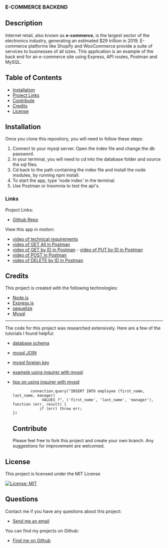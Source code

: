 ### E-COMMERCE BACKEND
  
  ## Description   
  Internet retail, also known as **e-commerce**, is the largest sector of the electronics industry, generating an estimated $29 trillion in 2019. E-commerce platforms like Shopify and WooCommerce provide a suite of services to businesses of all sizes. This application is an example of the back end for an e-commerce site using Express, API routes, Postman and MySQL.

  ## Table of Contents
  - [Installation](#installation)
  - [Project Links](#links)
  - [Contribute](#contribute)
  - [Credits](#credits)
  - [License](#license)

  ## Installation
  Once you clone this repository, you will need to follow these steps:
  1. Connect to your mysql server. Open the index file and change the db password.
  2. In your terminal, you will need to cd into the database folder and source the sql files.
  3. Cd back to the path containing the index file and install the node modules, by running npm install.
  4. To start the app, type 'node index' in the terminal.
  5. Use Postman or Insomnia to test the api's.
  
  ### Links
  Project Links:
  - [Github Repo](https://github.com/larafoster/eCommerce-Backend) 

  View this app in motion:
  - [video of technical requirements](https://drive.google.com/file/d/15lJ1Rhz8WQmxdGrDUXboCOXLwDuum7Z4/view)
  - [video of GET All in Postman](https://drive.google.com/file/d/13nL4rX-NqtMcZ2r9dLN5dq4kZQ5nW2yL/view)
  - [video of GET by ID in Postman](https://drive.google.com/file/d/1VDi5x0bbL2fDRRl0EW6_tECMOhCCCpoL/view)  - [video of PUT by ID in Postman](https://drive.google.com/file/d/1NvnXLzPqVXbAM2IvW6OMlBDTpL5NVb6Y/view)
  - [video of POST in Postman](https://drive.google.com/file/d/1NurOZKsJp1H4MczjiBlEuhGfg3Yc868v/view)
  - [video of DELETE by ID in Postman](https://drive.google.com/file/d/1uJ28tWhLBM8NniRywqVCrLST0haqNweJ/view)

  ## Credits 
  This project is created with the following technologies:
  - [Node.js](https://nodejs.org/en/) 
  - [Express.js](https://expressjs.com/) 
  - [sequelize](https://www.npmjs.com/package/sequelize) 
  - [Mysql](https://dev.mysql.com/doc/) 

  ***
 The code for this project was researched extensively. Here are a few of the tutorials I found helpful:

- [database schema](https://github.com/datacharmer/test_db)     

- [mysql JOIN](https://learnsql.com/blog/sql-joins-made-easy/)     

- [mysql foreign key](https://dev.mysql.com/doc/mysql-tutorial-excerpt/5.7/en/example-foreign-keys.html)     

- [example using inquirer with mysql](https://github.com/mcintyrehh/bamazon) 
- [tips on using inquirer with mysql](http://5.9.10.113/66626936/inquirer-js-populate-list-choices-from-sql-database) 

    ```.then(function ({ first_name, last_name, manager }) {
            connection.query("INSERT INTO employee (first_name, last_name, manager) 
                 VALUES ?", ('first_name', 'last_name', 'manager'), function (err, result) {
                if (err) throw err;
    })
     ```     

  ## Contribute
  Please feel free to fork this project and create your own branch. Any suggestions for improvement are welcomed.

 ## License
 This project is licensed under the MIT License

 [![License: MIT](https://img.shields.io/badge/License-MIT-yellow.svg)](https://opensource.org/licenses/MIT)  
  
  ## Questions
  Contact me if you have any questions about this project:

  - [Send me an email](mailto:larafoster.dev@gmail.com)

  You can find my projects on Github:
  - [Find me on Github](https://github.com/larafoster)